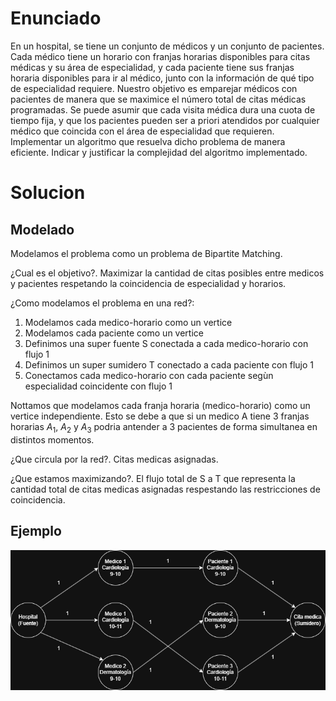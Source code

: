 # Enunciado

En un hospital, se tiene un conjunto de médicos y un conjunto de pacientes. Cada médico tiene un horario con franjas horarias disponibles para citas médicas y su área de especialidad, y cada paciente tiene sus franjas horaria disponibles para ir al médico, junto con la información de qué tipo de especialidad requiere. Nuestro objetivo es emparejar médicos con pacientes de manera que se maximice el número total de citas médicas programadas. Se puede asumir que cada visita médica dura una cuota de tiempo fija, y que los pacientes pueden ser a priori atendidos por cualquier médico que coincida con el área de especialidad que requieren. Implementar un algoritmo que resuelva dicho problema de manera eficiente. Indicar y justificar la complejidad del algoritmo implementado.

# Solucion

## Modelado

Modelamos el problema como un problema de Bipartite Matching.

¿Cual es el objetivo?. Maximizar la cantidad de citas posibles entre medicos y pacientes respetando la coincidencia de especialidad y horarios.

¿Como modelamos el problema en una red?:
1. Modelamos cada medico-horario como un vertice
2. Modelamos cada paciente como un vertice
3. Definimos una super fuente S conectada a cada medico-horario con flujo 1
4. Definimos un super sumidero T conectado a cada paciente con flujo 1
5. Conectamos cada medico-horario con cada paciente segùn especialidad coincidente con flujo 1

Nottamos que modelamos cada franja horaria (medico-horario) como un vertice independiente. Esto se debe a que si un medico A tiene 3 franjas horarias $A_1$, $A_2$ y $A_3$ podria antender a 3 pacientes de forma simultanea en distintos momentos.

¿Que circula por la red?. Citas medicas asignadas.

¿Que estamos maximizando?. El flujo total de S a T que representa la cantidad total de citas medicas asignadas respestando las restricciones de coincidencia.

## Ejemplo

![Ejemplo 1](imgs/ejemplo-1.png)